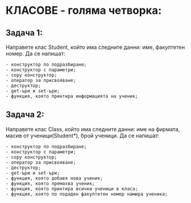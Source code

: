 #  КЛАСОВЕ - голяма четворка:

## Задача 1:

Направете клас Student, който има следните данни: име, факултетен номер.
Да се напишат:

	- конструктор по подразбиране;
	- конструктор с параметри;
	- copy конструктор;
	- оператор за присвояване;
	- деструктор;
	- get-ъри и set-ъри;
	- функция, която принтира информацията на ученик;

##  Задача 2:

Направете клас Class, който има следните данни: име на фирмата, масив от ученици(Student*), брой ученици.
Да се напишат:

	- конструктор по подразбиране;
	- конструктор с параметри;
	- copy конструктор;
	- оператор за присвояване;
	- деструктор;
	- get-ъри и set-ъри;
	- функция, която добавя нова ученик;
	- функция, която премахва ученик;
	- функция, която принтира всички ученици в класа;
	- функция, която пo подаден факултетен номер намира ученика;